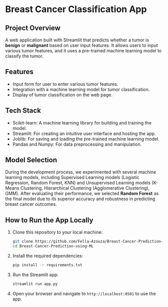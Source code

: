 # Breast Cancer Classification App
## Project Overview
A web application built with Streamlit that predicts whether a tumor is **benign** or **malignant** based on user input features. It allows users to input various tumor features, and it uses a pre-trained machine learning model to classify the tumor.

## Features
- Input form for user to enter various tumor features.
- Integration with a machine learning model for tumor classification.
- Display of tumor classification on the web page.

## Tech Stack
- Scikit-learn: A machine learning library for building and training the model.
- Streamlit: For creating an intuitive user interface and hosting the app.
- Joblib: For saving and loading the pre-trained machine learning model.
- Pandas and Numpy: For data preprocessing and manipulation.

## Model Selection

During the development process, we experimented with several machine learning models, including Supervised Learning models (Logistic Regression, Random Forest, KNN) and Unsupervised Learning models (K-Means Clustering, Hierarchical Clustering (Agglomerative Clustering), GMM). After evaluating their performance, we selected **Random Forest** as the final model due to its superior accuracy and robustness in predicting breast cancer outcomes.

## How to Run the App Locally

1. Clone this repository to your local machine:
   ```bash
   git clone https://github.com/Fella-Azouza/Breast-Cancer-Prediction-using-ML.git
   cd Breast-Cancer-Prediction-using-ML
   ```

2. Install the required dependencies:
   ```bash
   pip install -r requirements.txt
   ```

3. Run the Streamlit app:
   ```bash
   streamlit run app.py
   ```

4. Open your browser and navigate to `http://localhost:8501` to use the app.





